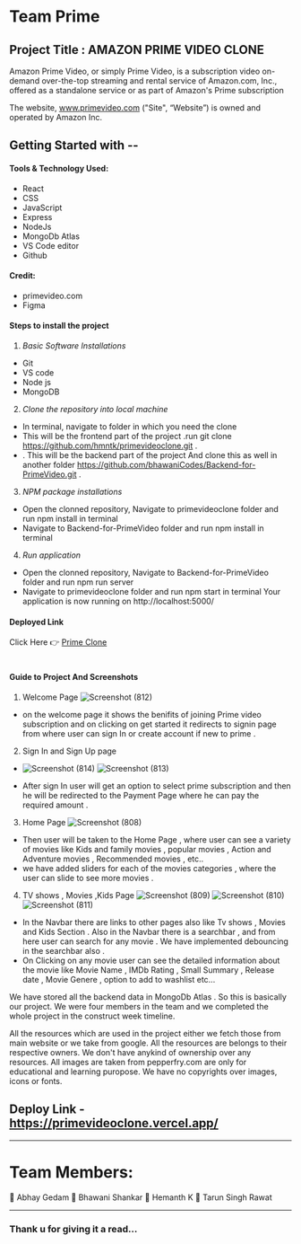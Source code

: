 # Team Prime


## Project Title : AMAZON PRIME VIDEO CLONE

Amazon Prime Video, or simply Prime Video, is a subscription video on-demand over-the-top streaming and rental service of Amazon.com, Inc., offered as a standalone service or as part of Amazon's Prime subscription

The website, www.primevideo.com ("Site", “Website”) is owned and operated by	Amazon Inc.

## Getting Started with --

#### Tools & Technology Used:

- React
- CSS
- JavaScript
- Express
- NodeJs
- MongoDb Atlas
- VS Code editor
- Github

#### Credit:

* primevideo.com
* Figma

#### Steps to install the project
1. *Basic Software Installations*
- Git
- VS code
- Node js
- MongoDB

2. *Clone the repository into local machine*
- In terminal, navigate to folder in which you need the clone 
- This will be the frontend part of the project .run git clone https://github.com/hmntk/primevideoclone.git  . 
- . This will be the backend part of the project And clone this as well in another folder https://github.com/bhawaniCodes/Backend-for-PrimeVideo.git .
3. *NPM package installations*
- Open the clonned repository, Navigate to primevideoclone folder and run npm install in terminal
- Navigate to Backend-for-PrimeVideo folder and run npm install in terminal
4. *Run application*

- Open the clonned repository, Navigate to Backend-for-PrimeVideo folder and run npm run server
- Navigate to primevideoclone folder and run npm start in terminal
Your application is now running on http://localhost:5000/

#### Deployed Link 
 Click Here 👉 [Prime Clone](https://primevideoclone.vercel.app)
#

#### Guide to Project And Screenshots
1. Welcome Page
 ![Screenshot (812)](https://user-images.githubusercontent.com/81865625/139270287-4241b563-ab22-4dc9-a84c-9b95c79ff03a.png)

* on the welcome page it shows the benifits of joining Prime video subscription and on clicking on get started it redirects to signin page from where user can sign In or create account if new to prime .
 2. Sign In and Sign Up page
* ![Screenshot (814)](https://user-images.githubusercontent.com/81865625/139270482-afa78b34-7377-4903-9c9d-e1d125217608.png)
![Screenshot (813)](https://user-images.githubusercontent.com/81865625/139270504-8c53801f-3b88-4ca7-9ef8-8be67357ab5f.png)

* After sign In user will get an option to select prime subscription and then he will be redirected to the Payment Page where he can pay the required amount .
3. Home Page
 ![Screenshot (808)](https://user-images.githubusercontent.com/81865625/139270797-e4230d31-fd89-41d0-a4f2-ad4176d656d1.png)

* Then user will be taken to the Home Page , where user can see a variety of movies like Kids and family movies , popular movies , Action and Adventure movies , Recommended movies , etc.. 
* we have added sliders for each of the movies categories , where the user can slide to see more movies .
4. TV shows , Movies ,Kids Page
![Screenshot (809)](https://user-images.githubusercontent.com/81865625/139271034-e04a8505-ea7f-40c1-81d4-7a7716250521.png)
![Screenshot (810)](https://user-images.githubusercontent.com/81865625/139271053-d535531e-3fe6-4870-8f38-53edcbac431a.png)
![Screenshot (811)](https://user-images.githubusercontent.com/81865625/139271084-4d711f70-02eb-4c09-8e33-fbbf1540656e.png)
 
* In the Navbar there are links to other pages also like Tv shows , Movies and Kids Section . Also in the Navbar there is a searchbar  , and from here user can search for any movie . We have implemented debouncing in the searchbar also .
* On Clicking on any movie user can see the detailed information about the movie like Movie Name , IMDb Rating ,  Small Summary , Release date , Movie Genere , option to add to washlist etc...

We have stored all the backend data in MongoDb Atlas .
So this is basically our project. We were four members in the team and we completed the whole project in the construct week timeline.


All the resources which are used in the project either we fetch those from main website or we take from google. All the resources are belongs to their respective owners. 
We don't have anykind of ownership over any resources. All images are taken from pepperfry.com are only for educational and learning puropose. We have no copyrights over
images, icons or fonts.

Deploy Link -  https://primevideoclone.vercel.app/
- 
----
# Team Members:

👤  Abhay Gedam
👤   Bhawani Shankar 
👤  Hemanth K
👤  Tarun Singh Rawat

----

### Thank u for giving it a read...



